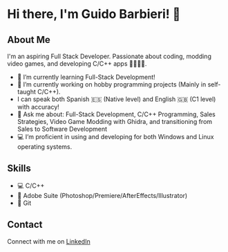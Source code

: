 # Hi there, I'm Guido Barbieri! 👋

## About Me

I'm an aspiring Full Stack Developer. Passionate about coding, modding video games, and developing C/C++ apps 🚀🧑‍💻🔧.

- 🌱 I’m currently learning Full-Stack Development!
- 🔭 I’m currently working on hobby programming projects (Mainly in self-taught C/C++).
- I can speak both Spanish 🇪🇸  (Native level) and English 🇬🇧 (C1 level) with accuracy!
- 💬 Ask me about: Full-Stack Development, C/C++ Programming, Sales Strategies, Video Game Modding with Ghidra, and transitioning from Sales to Software Development
- 💻 I’m proficient in using and developing for both Windows and Linux operating systems.

## Skills
- 💻 C/C++
- 🎨 Adobe Suite (Photoshop/Premiere/AfterEffects/Illustrator)
- 🐙 Git

## Contact
Connect with me on [LinkedIn](https://www.linkedin.com/in/gui2barbieri)

<!--
Here are some ideas to get you started:


- 👯 I’m looking to collaborate on ...
- 🤔 I’m looking for help with ...
- 😄 Pronouns: ...
- ⚡ Fun fact: ...
-->
